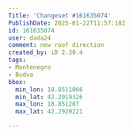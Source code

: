 ```yaml
---
Title: 'Changeset #161635074'
PublishDate: 2025-01-22T11:57:18Z
id: 161635074
user: dada24
comment: new roof direction
created_by: iD 2.30.4
tags:
- Montenegro
- Budva
bbox:
  min_lon: 18.8511066
  min_lat: 42.2919326
  max_lon: 18.851207
  max_lat: 42.2920221

---
```

